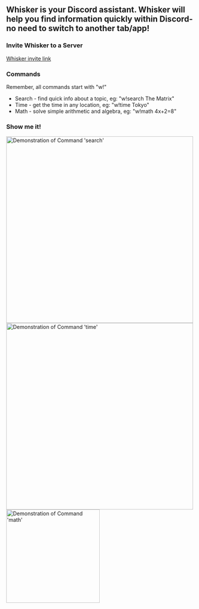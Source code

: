 ## Whisker is your Discord assistant. Whisker will help you find information quickly within Discord- no need to switch to another tab/app!

### Invite Whisker to a Server

[Whisker invite link](https://discord.com/api/oauth2/authorize?client_id=774013434072137748&permissions=298150976&scope=bot)

### Commands
Remember, all commands start with "w!"
- Search - find quick info about a topic, eg: "w!search The Matrix"
- Time - get the time in any location, eg: "w!time Tokyo"
- Math - solve simple arithmetic and algebra, eg: "w!math 4x+2=8"

### Show me it!


<img src="https://hazycora.com/whisker/assets/demo-search.png" alt="Demonstration of Command 'search'" width="500"/>


<img src="https://hazycora.com/whisker/assets/demo-time.png" alt="Demonstration of Command 'time'" width="500"/>


<img src="https://hazycora.com/whisker/assets/demo-math-2.png" alt="Demonstration of Command 'math'" width="250"/>
